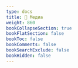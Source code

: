 ```yaml
---
type: docs
title: 📁 Медиа
weight: 860
bookCollapseSection: true
bookFlatSection: false
bookToc: false
bookComments: false
bookSearchExclude: false
bookHidden: false
---
```

